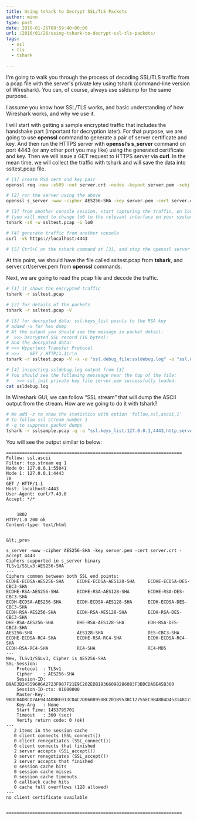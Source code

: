 ```yaml
---
title: Using tshark to Decrypt SSL/TLS Packets
author: minn
type: post
date: 2016-01-26T08:59:40+00:00
url: /2016/01/26/using-tshark-to-decrypt-ssl-tls-packets/
tags:
  - ssl
  - tls
  - tshark

---
```

I'm going to walk you through the process of decoding SSL/TLS traffic from a pcap file with the server's private key using tshark (command-line version of Wireshark). You can, of course, always use ssldump for the same purpose.

I assume you know how SSL/TLS works, and basic understanding of how Wireshark works, and why we use it.

I will start with getting a sample encrypted traffic that includes the handshake part (important for decryption later). For that purpose, we are going to use **openssl** command to generate a pair of server certificate and key. And then run the HTTPS server with **openssl&#8217;s s_server** command on port 4443 (or any other port you may like) using the generated certificate and key. Then we will issue a GET request to HTTPS server via **curl**. In the mean time, we will collect the traffic with tshark and will save the data into ssltest.pcap file.

```bash
# [1] create RSA cert and key pair
openssl req -new -x509 -out server.crt -nodes -keyout server.pem -subj /CN=localhost

# [2] run the server using the above
openssl s_server -www -cipher AES256-SHA -key server.pem -cert server.crt -accept 4443

# [3] from another console session, start capturing the traffic, on loopback interface
# (you will need to change lo0 to the relevant interface on your system.
tshark -s0 -w ssltest.pcap -i lo0

# [4] generate traffic from another console
curl -vk https://localhost:4443

# [5] Ctrl+C on the tshark command at [3], and stop the openssl server at [2]
```

At this point, we should have the file called ssltest.pcap from **tshark**, and server.crt/server.pem from **openssl** commands.

Next, we are going to read the pcap file and decode the traffic.

```bash
# [1] it shows the encrypted traffic
tshark -r ssltest.pcap

# [2] for details of the packets
tshark -r ssltest.pcap -V

# [3] for decrypted data; ssl.keys_list points to the RSA key
# added -x for hex dump
# At the output you should see the message in packet detail:
#  >>> Decrypted SSL record (16 bytes):
# And the decrypted data:
# >>> Hypertext Transfer Protocol
# >>>    GET / HTTP/1.1\r\n
tshark -r ssltest.pcap -V -x -o "ssl.debug_file:ssldebug.log" -o "ssl.desegment_ssl_records: TRUE" -o "ssl.desegment_ssl_application_data: TRUE" -o "ssl.keys_list:127.0.0.1,4443,http,server.pem"

# [4] inspecting ssldebug.log output from [3]
# You should see the following messeage near the top of the file:
#   >>> ssl_init private key file server.pem successfully loaded.
cat ssldebug.log
```

In Wireshark GUI, we can follow &#8220;SSL stream&#8221; that will dump the ASCII output from the stream. How are we going to do it with tshark?

```bash
# We add -z to show the statistics with option 'follow,ssl,ascii,1'
# to follow ssl stream number 1
# -q to suppress packet dumps
tshark -r sslsample.pcap -q -o "ssl.keys_list:127.0.0.1,4443,http,server.pem" -z "follow,ssl,ascii,1"
```

You will see the output similar to below:

```shell-session
===================================================================
Follow: ssl,ascii
Filter: tcp.stream eq 1
Node 0: 127.0.0.1:55041
Node 1: 127.0.0.1:4443
78
GET / HTTP/1.1
Host: localhost:4443
User-Agent: curl/7.43.0
Accept: */*


	1802
HTTP/1.0 200 ok
Content-type: text/html


&lt;_pre>

s_server -www -cipher AES256-SHA -key server.pem -cert server.crt -accept 4443
Ciphers supported in s_server binary
TLSv1/SSLv3:AES256-SHA
---
Ciphers common between both SSL end points:
ECDHE-ECDSA-AES256-SHA     ECDHE-ECDSA-AES128-SHA     ECDHE-ECDSA-DES-CBC3-SHA
ECDHE-RSA-AES256-SHA       ECDHE-RSA-AES128-SHA       ECDHE-RSA-DES-CBC3-SHA
ECDH-ECDSA-AES256-SHA      ECDH-ECDSA-AES128-SHA      ECDH-ECDSA-DES-CBC3-SHA
ECDH-RSA-AES256-SHA        ECDH-RSA-AES128-SHA        ECDH-RSA-DES-CBC3-SHA
DHE-RSA-AES256-SHA         DHE-RSA-AES128-SHA         EDH-RSA-DES-CBC3-SHA
AES256-SHA                 AES128-SHA                 DES-CBC3-SHA
ECDHE-ECDSA-RC4-SHA        ECDHE-RSA-RC4-SHA          ECDH-ECDSA-RC4-SHA
ECDH-RSA-RC4-SHA           RC4-SHA                    RC4-MD5
---
New, TLSv1/SSLv3, Cipher is AES256-SHA
SSL-Session:
    Protocol  : TLSv1
    Cipher    : AES256-SHA
    Session-ID: B9AE3B24559606A2723F987F21E9C202EDB19366098286083F3BDCDABE45B300
    Session-ID-ctx: 01000000
    Master-Key: 98DC04D8CD7AE943A08BE013CD4C7D0608950BC201B953BC12755EC9B4804D453148173B00043EF6A01CAC43F7B0005C
    Key-Arg   : None
    Start Time: 1453795701
    Timeout   : 300 (sec)
    Verify return code: 0 (ok)
---
   2 items in the session cache
   0 client connects (SSL_connect())
   0 client renegotiates (SSL_connect())
   0 client connects that finished
   2 server accepts (SSL_accept())
   0 server renegotiates (SSL_accept())
   2 server accepts that finished
   0 session cache hits
   0 session cache misses
   0 session cache timeouts
   0 callback cache hits
   0 cache full overflows (128 allowed)
---
no client certificate available


===================================================================
```